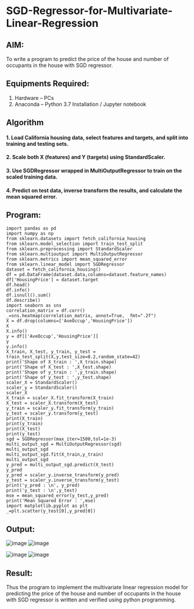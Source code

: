 # SGD-Regressor-for-Multivariate-Linear-Regression

## AIM:
To write a program to predict the price of the house and number of occupants in the house with SGD regressor.

## Equipments Required:
1. Hardware – PCs
2. Anaconda – Python 3.7 Installation / Jupyter notebook

## Algorithm
#### 1. Load California housing data, select features and targets, and split into training and testing sets.
#### 2. Scale both X (features) and Y (targets) using StandardScaler.
#### 3. Use SGDRegressor wrapped in MultiOutputRegressor to train on the scaled training data.
#### 4. Predict on test data, inverse transform the results, and calculate the mean squared error.


## Program:

```
import pandas as pd
import numpy as np 
from sklearn.datasets import fetch_california_housing
from sklearn.model_selection import train_test_split
from sklearn.preprocessing import StandardScaler
from sklearn.multioutput import MultiOutputRegressor
from sklearn.metrics import mean_squared_error
from sklearn.linear_model import SGDRegressor
dataset = fetch_california_housing()
df = pd.DataFrame(dataset.data,columns=dataset.feature_names)
df['HousingPrice'] = dataset.target
df.head()
df.info()
df.isnull().sum()
df.describe()
import seaborn as sns
correlation_matrix = df.corr()
_=sns.heatmap(correlation_matrix, annot=True,  fmt=".2f")
X = df.drop(columns=['AveOccup','HousingPrice'])
X
X.info()
y = df[['AveOccup','HousingPrice']]
y
y.info()
X_train, X_test, y_train, y_test = train_test_split(X,y,test_size=0.2,random_state=42)
print('Shape of X_train : ',X_train.shape)
print('Shape of X_test : ',X_test.shape)
print('Shape of y_train : ',y_train.shape)
print('Shape of y_test : ',y_test.shape)
scaler_X = StandardScaler()
scaler_y = StandardScaler()
scaler_X
X_train = scaler_X.fit_transform(X_train)
X_test = scaler_X.transform(X_test)
y_train = scaler_y.fit_transform(y_train)
y_test = scaler_y.transform(y_test)
print(X_train)
print(y_train)
print(X_test)
print(y_test)
sgd = SGDRegressor(max_iter=1500,tol=1e-3)
multi_output_sgd = MultiOutputRegressor(sgd)
multi_output_sgd
multi_output_sgd.fit(X_train,y_train)
multi_output_sgd
y_pred = multi_output_sgd.predict(X_test)
y_pred
y_pred = scaler_y.inverse_transform(y_pred)
y_test = scaler_y.inverse_transform(y_test)
print('y_pred : \n', y_pred)
print('y_test : \n',y_test)
mse = mean_squared_error(y_test,y_pred)
print('Mean Squared Error : ',mse)
import matplotlib.pyplot as plt
_=plt.scatter(y_test[0],y_pred[0])

```

## Output:
![image](https://github.com/user-attachments/assets/4764de0b-c504-4c8f-a262-aaf74119c0fd)
![image](https://github.com/user-attachments/assets/9fc72129-1efb-472d-b63d-63fd315689c7)

![image](https://github.com/user-attachments/assets/fed8337d-fa34-4510-a4ce-325c9750c519)
![image](https://github.com/user-attachments/assets/7a969447-2e96-41d0-ad35-16dbbfd5af73)


## Result:
Thus the program to implement the multivariate linear regression model for predicting the price of the house and number of occupants in the house with SGD regressor is written and verified using python programming.

